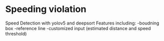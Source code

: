 # Speeding violation
 Speed Detection with yolov5 and deepsort
 Features including:
  -boudning box
  -reference line
  -customized input (estimated distance and speed threshold)

